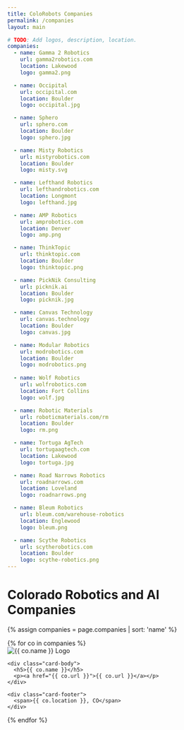 ```yaml
---
title: ColoRobots Companies
permalink: /companies
layout: main

# TODO: Add logos, description, location.
companies:
  - name: Gamma 2 Robotics
    url: gamma2robotics.com
    location: Lakewood
    logo: gamma2.png

  - name: Occipital
    url: occipital.com
    location: Boulder
    logo: occipital.jpg

  - name: Sphero
    url: sphero.com
    location: Boulder
    logo: sphero.jpg

  - name: Misty Robotics
    url: mistyrobotics.com
    location: Boulder
    logo: misty.svg

  - name: Lefthand Robotics
    url: lefthandrobotics.com
    location: Longmont
    logo: lefthand.jpg

  - name: AMP Robotics
    url: amprobotics.com
    location: Denver
    logo: amp.png

  - name: ThinkTopic
    url: thinktopic.com
    location: Boulder
    logo: thinktopic.png

  - name: PickNik Consulting
    url: picknik.ai
    location: Boulder
    logo: picknik.jpg

  - name: Canvas Technology
    url: canvas.technology
    location: Boulder
    logo: canvas.jpg

  - name: Modular Robotics
    url: modrobotics.com
    location: Boulder
    logo: modrobotics.png
    
  - name: Wolf Robotics
    url: wolfrobotics.com
    location: Fort Collins
    logo: wolf.jpg

  - name: Robotic Materials
    url: roboticmaterials.com/rm
    location: Boulder
    logo: rm.png

  - name: Tortuga AgTech
    url: tortugaagtech.com
    location: Lakewood
    logo: tortuga.jpg

  - name: Road Narrows Robotics
    url: roadnarrows.com
    location: Loveland
    logo: roadnarrows.png

  - name: Bleum Robotics
    url: bleum.com/warehouse-robotics
    location: Englewood
    logo: bleum.png

  - name: Scythe Robotics
    url: scytherobotics.com
    location: Boulder
    logo: scythe-robotics.png
---
```


<h1 class="page-title">Colorado Robotics and AI Companies</h1>

<div class="card-deck w-100">

{% assign companies = page.companies | sort: 'name' %}
<div class="row">
{% for co in companies %}
<div class="col-lg-3 col-md-4 col-12 mt-5">
  <div class="card text-center inline-block company-card">
    <div class="card-img-top company-card-logo-container align-middle">
        <img class="mx-auto company-card-logo"
src="images/companies/{{ co.logo }}"
         alt="{{ co.name }} Logo"/>
    </div>

    <div class="card-body">
      <h5>{{ co.name }}</h5>
      <p><a href="{{ co.url }}">{{ co.url }}</a></p>
    </div>

    <div class="card-footer">
      <span>{{ co.location }}, CO</span>
    </div>
  </div>
</div>
{% endfor %}
</div>

</div>
